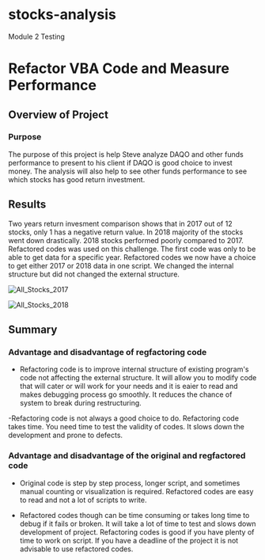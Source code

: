 # stocks-analysis
Module 2 Testing

# Refactor VBA Code and Measure Performance

## Overview of Project

### Purpose
The purpose of this project is help Steve analyze DAQO and other funds performance to present to his client if DAQO is good choice to invest money. The analysis will also  help to see other funds performance to see which stocks has good return investment.


## Results
Two years return invesment comparison shows that in 2017 out of 12 stocks, only 1 has a negative return value. In 2018 majority of the stocks went down drastically. 2018 stocks performed poorly compared to 2017. Refactored codes was used on this challenge. The first code was only to be able to get data for a  specific year. Refactored codes we now have a choice to get either 2017 or 2018 data in one script. We changed the internal structure but did not changed the external structure.

![All_Stocks_2017](https://user-images.githubusercontent.com/80075982/112774805-a7cb3400-8fef-11eb-81bb-72e99b1a94a4.png)

![All_Stocks_2018](https://user-images.githubusercontent.com/80075982/112774860-d6e1a580-8fef-11eb-8080-c72dfdc38e91.png)


## Summary

### Advantage and disadvantage of regfactoring code
- Refactoring code is to improve internal structure of existing program's code not affecting the external structure. It will allow you to modify code that will cater or will work for your needs and it is eaier to read and makes debugging process go smoothly. It reduces the chance of system to break during restructuring. 

-Refactoring code is not always a good choice to do. Refactoring code takes time. You need time to test the validity of codes. It slows down the development and prone to defects.

### Advantage and disadvantage of the original and regfactored code
- Original code is step by step process, longer script, and sometimes manual counting or visualization is required. Refactored codes are easy to read and not a lot of scripts to write. 

- Refactored codes though can be time consuming or takes long time to debug if it fails or broken. It will take a lot of time to test and slows down development of project. Refactoring codes is good if you have plenty of time to work on script. If you have a deadline of the project it is not advisable to use refactored codes.



